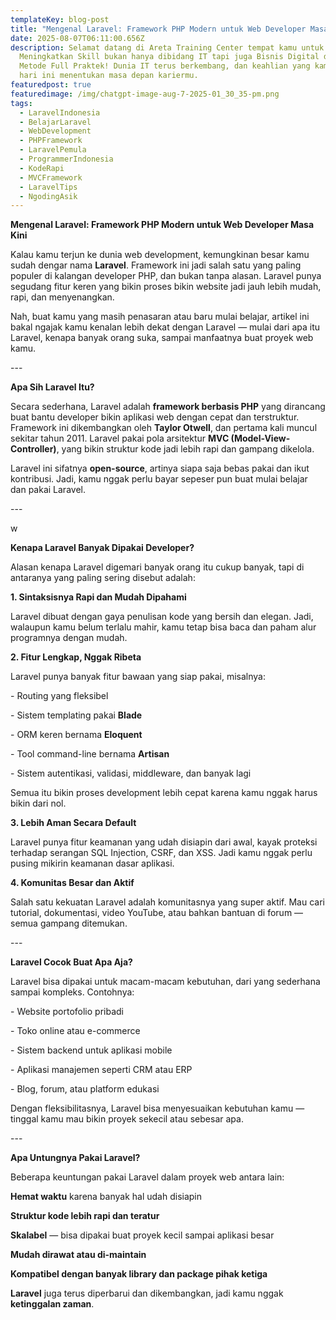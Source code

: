 ```yaml
---
templateKey: blog-post
title: "Mengenal Laravel: Framework PHP Modern untuk Web Developer Masa Kini"
date: 2025-08-07T06:11:00.656Z
description: Selamat datang di Areta Training Center tempat kamu untuk
  Meningkatkan Skill bukan hanya dibidang IT tapi juga Bisnis Digital dengan
  Metode Full Praktek! Dunia IT terus berkembang, dan keahlian yang kamu miliki
  hari ini menentukan masa depan kariermu.
featuredpost: true
featuredimage: /img/chatgpt-image-aug-7-2025-01_30_35-pm.png
tags:
  - LaravelIndonesia
  - BelajarLaravel
  - WebDevelopment
  - PHPFramework
  - LaravelPemula
  - ProgrammerIndonesia
  - KodeRapi
  - MVCFramework
  - LaravelTips
  - NgodingAsik
---
```

**Mengenal Laravel: Framework PHP Modern untuk Web Developer Masa Kini**



Kalau kamu terjun ke dunia web development, kemungkinan besar kamu sudah dengar nama **Laravel**. Framework ini jadi salah satu yang paling populer di kalangan developer PHP, dan bukan tanpa alasan. Laravel punya segudang fitur keren yang bikin proses bikin website jadi jauh lebih mudah, rapi, dan menyenangkan.



Nah, buat kamu yang masih penasaran atau baru mulai belajar, artikel ini bakal ngajak kamu kenalan lebih dekat dengan Laravel — mulai dari apa itu Laravel, kenapa banyak orang suka, sampai manfaatnya buat proyek web kamu.



\---



**Apa Sih Laravel Itu?**



Secara sederhana, Laravel adalah **framework berbasis PHP** yang dirancang buat bantu developer bikin aplikasi web dengan cepat dan terstruktur. Framework ini dikembangkan oleh **Taylor Otwell**, dan pertama kali muncul sekitar tahun 2011. Laravel pakai pola arsitektur **MVC (Model-View-Controller)**, yang bikin struktur kode jadi lebih rapi dan gampang dikelola.



Laravel ini sifatnya **open-source**, artinya siapa saja bebas pakai dan ikut kontribusi. Jadi, kamu nggak perlu bayar sepeser pun buat mulai belajar dan pakai Laravel.



\---

w

**Kenapa Laravel Banyak Dipakai Developer?**



Alasan kenapa Laravel digemari banyak orang itu cukup banyak, tapi di antaranya yang paling sering disebut adalah:



**1. Sintaksisnya Rapi dan Mudah Dipahami**



Laravel dibuat dengan gaya penulisan kode yang bersih dan elegan. Jadi, walaupun kamu belum terlalu mahir, kamu tetap bisa baca dan paham alur programnya dengan mudah.



 **2. Fitur Lengkap, Nggak Ribeta**



Laravel punya banyak fitur bawaan yang siap pakai, misalnya:



\- Routing yang fleksibel

\- Sistem templating pakai **Blade**

\- ORM keren bernama **Eloquent**

\- Tool command-line bernama **Artisan**

\- Sistem autentikasi, validasi, middleware, dan banyak lagi



Semua itu bikin proses development lebih cepat karena kamu nggak harus bikin dari nol.



 **3. Lebih Aman Secara Default**



Laravel punya fitur keamanan yang udah disiapin dari awal, kayak proteksi terhadap serangan SQL Injection, CSRF, dan XSS. Jadi kamu nggak perlu pusing mikirin keamanan dasar aplikasi.



**4. Komunitas Besar dan Aktif**



Salah satu kekuatan Laravel adalah komunitasnya yang super aktif. Mau cari tutorial, dokumentasi, video YouTube, atau bahkan bantuan di forum — semua gampang ditemukan.



\---



**Laravel Cocok Buat Apa Aja?**



Laravel bisa dipakai untuk macam-macam kebutuhan, dari yang sederhana sampai kompleks. Contohnya:



\- Website portofolio pribadi

\- Toko online atau e-commerce

\- Sistem backend untuk aplikasi mobile

\- Aplikasi manajemen seperti CRM atau ERP

\- Blog, forum, atau platform edukasi



Dengan fleksibilitasnya, Laravel bisa menyesuaikan kebutuhan kamu — tinggal kamu mau bikin proyek sekecil atau sebesar apa.



\---



**Apa Untungnya Pakai Laravel?**



Beberapa keuntungan pakai Laravel dalam proyek web antara lain:



**Hemat waktu** karena banyak hal udah disiapin

**Struktur kode lebih rapi dan teratur**

**Skalabel** — bisa dipakai buat proyek kecil sampai aplikasi besar

**Mudah dirawat atau di-maintain**

**Kompatibel dengan banyak library dan package pihak ketiga**



**Laravel** juga terus diperbarui dan dikembangkan, jadi kamu nggak **ketinggalan zaman**.